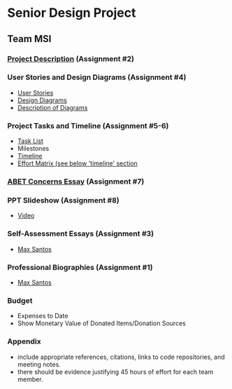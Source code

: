 # Senior Design Project

## Team MSI

### [Project Description](https://github.com/santosemax/CSDesignProject/blob/main/Project-Description.md) (Assignment #2)

### User Stories and Design Diagrams (Assignment #4)
- [User Stories](https://github.com/santosemax/CSDesignProject/blob/main/User_Stories.md)
- [Design Diagrams](https://github.com/santosemax/CSDesignProject/tree/main/Design_Diagrams)
- [Description of Diagrams](https://github.com/santosemax/CSDesignProject/blob/main/Design_Diagrams/D2_Desc.md)

### Project Tasks and Timeline (Assignment #5-6)
- [Task List](https://github.com/santosemax/CSDesignProject/blob/main/Tasklist.md)
- Milestones
- [Timeline](https://github.com/santosemax/CSDesignProject/blob/main/Assignment6/tables.md)
- [Effort Matrix (see below 'timeline' section](https://github.com/santosemax/CSDesignProject/blob/main/Assignment6/tables.md)

### [ABET Concerns Essay](https://github.com/santosemax/CSDesignProject/blob/main/Assignment7/Constraints.md) (Assignment #7)

### PPT Slideshow (Assignment #8)
- [Video](https://www.youtube.com/watch?v=CCIRXLkuagY)

### Self-Assessment Essays (Assignment #3)
- [Max Santos](https://github.com/santosemax/CSDesignProject/tree/main/SelfAssessment)

### Professional Biographies (Assignment #1)
- [Max Santos](https://github.com/santosemax/CSDesignProject/blob/main/Bios/Bio_Santos.md0)

### Budget
- Expenses to Date
- Show Monetary Value of Donated Items/Donation Sources

### Appendix
- include appropriate references, citations, links to code repositories, and meeting notes.
- there should be evidence justifying 45 hours of effort for each team member.
